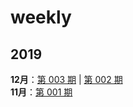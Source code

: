 # weekly



## 2019
**12月**：[第 003 期](docs/wr-003.md) | [第 002 期](docs/wr-002.md)  
**11月**：[第 001 期](docs/wr-001.md)
